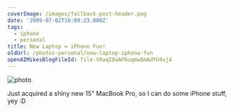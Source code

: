 ```yaml
---
coverImage: /images/fallback-post-header.png
date: '2009-07-02T16:09:23.000Z'
tags:
  - iphone
  - personal
title: New Laptop = iPhone Fun!
oldUrl: /photos-personal/new-laptop-iphone-fun
openAIMikesBlogFileId: file-tRaqIOaAP6uqmwQmAdYU4vj4
---
```


![photo](/wp-content/uploads/2009/07/photo.jpg "photo")

Just acquired a shiny new 15" MacBook Pro, so I can do some iPhone stuff, yey :D
